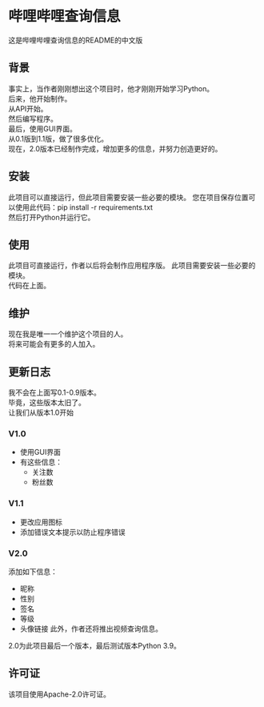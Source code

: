 # 哔哩哔哩查询信息
这是哔哩哔哩查询信息的README的中文版
## 背景
事实上，当作者刚刚想出这个项目时，他才刚刚开始学习Python。  
后来，他开始制作。  
从API开始。  
然后编写程序。  
最后，使用GUI界面。  
从0.1版到1.1版，做了很多优化。  
现在，2.0版本已经制作完成，增加更多的信息，并努力创造更好的。
## 安装
此项目可以直接运行，但此项目需要安装一些必要的模块。
您在项目保存位置可以使用此代码：pip install -r requirements.txt  
然后打开Python并运行它。
## 使用
此项目可直接运行，作者以后将会制作应用程序版。
此项目需要安装一些必要的模块。  
代码在上面。
## 维护
现在我是唯一一个维护这个项目的人。  
将来可能会有更多的人加入。  
## 更新日志
我不会在上面写0.1-0.9版本。  
毕竟，这些版本太旧了。  
让我们从版本1.0开始
### V1.0
* 使用GUI界面
* 有这些信息：
    * 关注数
    * 粉丝数
### V1.1
* 更改应用图标
* 添加错误文本提示以防止程序错误
### V2.0
添加如下信息：
* 昵称
* 性别
* 签名
* 等级
* 头像链接
此外，作者还将推出视频查询信息。

2.0为此项目最后一个版本，最后测试版本Python 3.9。
## 许可证
该项目使用Apache-2.0许可证。
